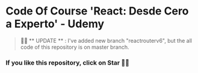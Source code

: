 # Code Of Course 'React: Desde Cero a Experto' - Udemy

> 🧙‍♂️ ** UPDATE ** : I've added new branch "reactrouterv6", but the all code of this repository is on master branch.

### If you like this repository, click on Star 🌟💡